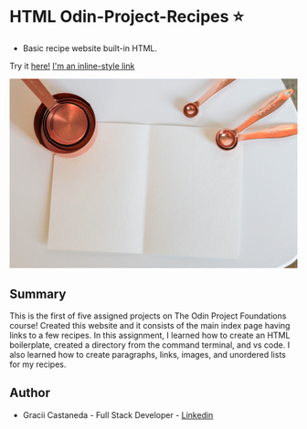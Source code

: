 # HTML Odin-Project-Recipes ⭐️ 

- Basic recipe website built-in HTML.

Try it [here!](https://www.graciicodes/odin-recipes.io)
[I'm an inline-style link](https://graciicodes.github.io/odin-recipes/)

![alt text](https://github.com/graciicodes/odin-recipes/blob/master/images/kara-eads-AemWnTSPxoE-unsplash.jpeg)

## Summary

This is the first of five assigned projects on The Odin Project Foundations course! Created this website and it consists of the main index page having links to a few recipes. In this assignment, I learned how to create an HTML boilerplate, created a directory from the command terminal, and vs code. I also learned how to create paragraphs, links, images, and unordered lists for my recipes.

## Author

- Gracii Castaneda - Full Stack Developer - [Linkedin](https://www.linkedin.com/in/castanedagrace/)